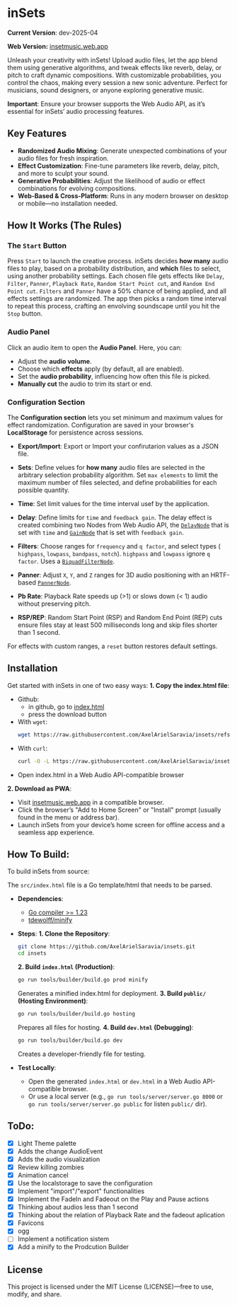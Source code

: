 # inSets
**Current Version**: dev-2025-04

**Web Version:** [insetmusic.web.app](https://insetsmusic.web.app/)

Unleash your creativity with inSets! Upload audio files, let the app blend them
using generative algorithms, and tweak effects like reverb, delay, or pitch to
craft dynamic compositions. With customizable probabilities, you control the
chaos, making every session a new sonic adventure. Perfect for musicians, sound
designers, or anyone exploring generative music.

**Important**: Ensure your browser supports the Web Audio API, as it’s essential
for inSets’ audio processing features.

## Key Features
* **Randomized Audio Mixing**: Generate unexpected combinations of your audio
files for fresh inspiration.
* **Effect Customization**: Fine-tune parameters like reverb, delay, pitch, and more to sculpt your sound.
* **Generative Probabilities**: Adjust the likelihood of audio or effect combinations for evolving compositions.
* **Web-Based & Cross-Platform**: Runs in any modern browser on desktop or mobile—no installation needed.


## How It Works (The Rules)

### The `Start` Button
Press `Start` to launch the creative process. inSets decides **how many** audio
files to play, based on a probability distribution, and **which** files to
select, using another probability settings. Each chosen file gets effects like
`Delay`, `Filter`, `Panner`, `Playback Rate`, `Random Start Point cut`, and
`Random End Point cut`. `Filters` and `Panner` have a 50% chance of being
applied, and all effects settings are randomized. The app then picks a random
time interval to repeat this process, crafting an envolving soundscape until you
hit the `Stop` button.

### Audio Panel
Click an audio item to open the **Audio Panel**. Here, you can:
* Adjust the **audio volume**.
* Choose which **effects** apply (by default, all are enabled).
* Set the **audio probability**, influencing how often this file is picked.
* **Manually cut** the audio to trim its start or end.

### Configuration Section
The **Configuration section** lets you set minimum and maximum values for effect
randomization. Configuration are saved in your browser's **LocalStorage** for
persistence across sessions.

* **Export/Import**: Export or Import your confirutarion values as a JSON file.

* **Sets**: Define velues for **how many** audio files are selected in the
arbitrary selection probability algorithm. Set `max elements` to limit the
maximum number of files selected, and define probabilities for each possible
quantity.

* **Time**: Set limit values for the time interval usef by the application.

* **Delay**: Define limits for `time` and `feedback gain`. The delay effect is
created combining two Nodes from Web Audio API, the [`DelayNode`](https://developer.mozilla.org/en-US/docs/Web/API/DelayNode)
that is set with `time` and [`GainNode`](https://developer.mozilla.org/en-US/docs/Web/API/GainNode)
that is set with `feedback gain`.

* **Filters**: Choose ranges for `frequency` and `q factor`, and select types (
`highpass`, `lowpass`, `bandpass`, `notch`). `highpass` and `lowpass` ignore
`q factor`. Uses a [`BiquadFilterNode`](https://developer.mozilla.org/en-US/docs/Web/API/BiquadFilterNode).

* **Panner**: Adjust `X`, `Y`, and `Z` ranges for 3D audio positioning with an
HRTF-based [`PannerNode`](https://developer.mozilla.org/en-US/docs/Web/API/PannerNode).

* **Pb Rate**: Playback Rate speeds up (>1) or slows down (< 1) audio without
preserving pitch.

* **RSP/REP**: Random Start Point (RSP) and Random End Point (REP) cuts ensure
files stay at least 500 milliseconds long and skip files shorter than 1 second.

For effects with custom ranges, a `reset` button restores default settings.

## Installation
Get started with inSets in one of two easy ways:
**1. Copy the index.html file**:
 * Github:
    - in github, go to [index.html](https://github.com/AxelArielSaravia/insets/blob/main/index.html)
    - press the download button
 * With `wget`:
    ```sh
    wget https://raw.githubusercontent.com/AxelArielSaravia/insets/refs/heads/main/index.html -O index.html
    ```
 * With `curl`:
    ```sh
    curl -O -L https://raw.githubusercontent.com/AxelArielSaravia/insets/refs/heads/main/index.html
    ```
 * Open index.html in a Web Audio API-compatible browser

**2. Download as PWA**:
 * Visit [insetmusic.web.app](https://insetsmusic.web.app/) in a compatible browser.
 * Click the browser’s "Add to Home Screen" or "Install" prompt (usually found in the menu or address bar).
 * Launch inSets from your device’s home screen for offline access and a seamless app experience.


## How To Build:
To build inSets from source:

The `src/index.html` file is a Go template/html that needs to be parsed.

 * **Dependencies**:
    - [Go compiler >= 1.23](https://go.dev/)
    - [tdewolff/minify](https://github.com/tdewolff/minify)

 * **Steps**:
    **1. Clone the Repository**:
    ```sh
    git clone https://github.com/AxelArielSaravia/insets.git
    cd insets
    ```
    **2. Build `index.html` (Production)**:
    ```sh
    go run tools/builder/build.go prod minify
    ```
    Generates a minified index.html for deployment.
    **3. Build `public/` (Hosting Environment)**:
    ```sh
    go run tools/builder/build.go hosting
    ```
    Prepares all files for hosting.
    **4. Build `dev.html` (Debugging)**:
    ```sh
    go run tools/builder/build.go dev
    ```
    Creates a developer-friendly file for testing.

 * **Test Locally**:
    - Open the generated `index.html` or `dev.html` in a Web Audio API-compatible browser.
    - Or use a local server (e.g., `go run tools/server/server.go 8000` or `go run tools/server/server.go public` for listen `public/` dir).

## ToDo:
* [x] Light Theme palette
* [x] Adds the change AudioEvent
* [x] Adds the audio visualization
* [x] Review killing zombies
* [x] Animation cancel
* [x] Use the localstorage to save the configuration
* [x] Implement "import"/"export" functionalities
* [x] Implement the FadeIn and Fadeout on the Play and Pause actions
* [x] Thinking about audios less than 1 second
* [x] Thinking about the relation of Playback Rate and the fadeout aplication
* [x] Favicons
* [x] ogg
* [ ] Implement a notification sistem
* [x] Add a minify to the Prodcution Builder

## License
This project is licensed under the MIT License (LICENSE)—free to use, modify, and share.
